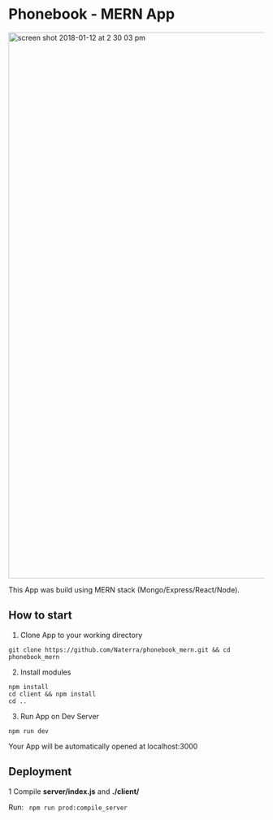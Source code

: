 # Phonebook - MERN App 

<img width="1075" alt="screen shot 2018-01-12 at 2 30 03 pm" src="https://user-images.githubusercontent.com/8204364/34891950-6b17fe48-f7a5-11e7-9e6e-ad14e68b0cf9.png">


This App was build using MERN stack (Mongo/Express/React/Node).

## How to start

1. Clone App to your working directory
<pre>
<code>git clone https://github.com/Naterra/phonebook_mern.git && cd phonebook_mern
</code></pre>

2. Install modules
<pre>
<code>npm install
cd client && npm install
cd ..
</code></pre>
3. Run App on Dev Server

<pre>
<code>npm run dev
</code></pre>
Your App will be automatically opened at localhost:3000

## Deployment

1 Compile <b>server/index.js</b> and <b>./client/</b>

Run:
<code>
npm run prod:compile_server
</code>

